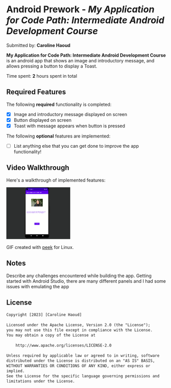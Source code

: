 # Android Prework - *My Application for Code Path: Intermediate Android Development Course*

Submitted by: **Caroline Haoud**

**My Application for Code Path: Intermediate Android Development Course** is an android app that shows an image and introductory message, and allows pressing a button to display a Toast. 

Time spent: **2** hours spent in total

## Required Features

The following **required** functionality is completed:

* [x] Image and introductory message displayed on screen
* [x] Button displayed on screen
* [x] Toast with message appears when button is pressed 

The following **optional** features are implemented:

* [ ] List anything else that you can get done to improve the app functionality!

## Video Walkthrough

Here's a walkthrough of implemented features:

<img src="/App.gif?raw=true" width="200px">

GIF created with [peek](https://github.com/phw/peek) for Linux.

## Notes

Describe any challenges encountered while building the app.
Getting started with Android Studio, there are many different panels and I had some issues with emulating the app

## License

    Copyright [2023] [Caroline Haoud]

    Licensed under the Apache License, Version 2.0 (the "License");
    you may not use this file except in compliance with the License.
    You may obtain a copy of the License at

        http://www.apache.org/licenses/LICENSE-2.0

    Unless required by applicable law or agreed to in writing, software
    distributed under the License is distributed on an "AS IS" BASIS,
    WITHOUT WARRANTIES OR CONDITIONS OF ANY KIND, either express or implied.
    See the License for the specific language governing permissions and
    limitations under the License.
